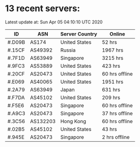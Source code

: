 # 13 recent servers:

Latest update at: Sun Apr 05 04:10:10 UTC 2020

| ID | ASN | Server Country | Online |
| -- | --- | -------------- | ------ |
| #.D09B | AS174 | United States | 52 hrs |
| #.15CF | AS49392 | Russia | 1967 hrs |
| #.7F1D | AS63949 | Singapore | 3215 hrs |
| #.9FC3 | AS53889 | United States | 423 hrs |
| #.20CF | AS20473 | United States | 60 hrs offline |
| #.E069 | AS40065 | United States | 1951 hrs |
| #.2A79 | AS63949 | Japan | 631 hrs |
| #.F7DA | AS45102 | United States | 209 hrs |
| #.F5E6 | AS20473 | Singapore | 60 hrs offline |
| #.A9C3 | AS20473 | Singapore | 37 hrs offline |
| #.3C56 | AS132203 | Hong Kong | 60 hrs offline |
| #.02B5 | AS45102 | United States | 43 hrs |
| #.945E | AS20473 | Singapore | 2 hrs offline |

